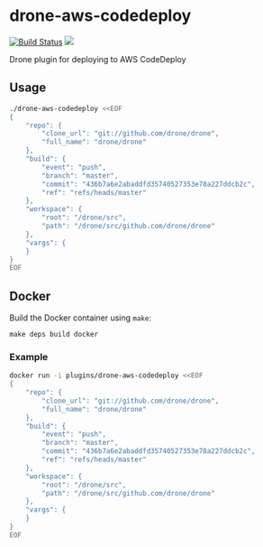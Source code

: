 # drone-aws-codedeploy

[![Build Status](http://beta.drone.io/api/badges/drone-plugins/drone-aws-codedeploy/status.svg)](http://beta.drone.io/drone-plugins/drone-aws-codedeploy)
[![](https://badge.imagelayers.io/plugins/drone-aws-codedeploy:latest.svg)](https://imagelayers.io/?images=plugins/drone-aws-codedeploy:latest 'Get your own badge on imagelayers.io')

Drone plugin for deploying to AWS CodeDeploy

## Usage

```sh
./drone-aws-codedeploy <<EOF
{
    "repo": {
        "clone_url": "git://github.com/drone/drone",
        "full_name": "drone/drone"
    },
    "build": {
        "event": "push",
        "branch": "master",
        "commit": "436b7a6e2abaddfd35740527353e78a227ddcb2c",
        "ref": "refs/heads/master"
    },
    "workspace": {
        "root": "/drone/src",
        "path": "/drone/src/github.com/drone/drone"
    },
    "vargs": {
    }
}
EOF
```

## Docker

Build the Docker container using `make`:

```
make deps build docker
```

### Example

```sh
docker run -i plugins/drone-aws-codedeploy <<EOF
{
    "repo": {
        "clone_url": "git://github.com/drone/drone",
        "full_name": "drone/drone"
    },
    "build": {
        "event": "push",
        "branch": "master",
        "commit": "436b7a6e2abaddfd35740527353e78a227ddcb2c",
        "ref": "refs/heads/master"
    },
    "workspace": {
        "root": "/drone/src",
        "path": "/drone/src/github.com/drone/drone"
    },
    "vargs": {
    }
}
EOF
```
